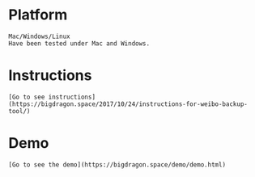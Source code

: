 # Platform
    Mac/Windows/Linux
    Have been tested under Mac and Windows.
# Instructions
    [Go to see instructions](https://bigdragon.space/2017/10/24/instructions-for-weibo-backup-tool/)
# Demo
    [Go to see the demo](https://bigdragon.space/demo/demo.html)
